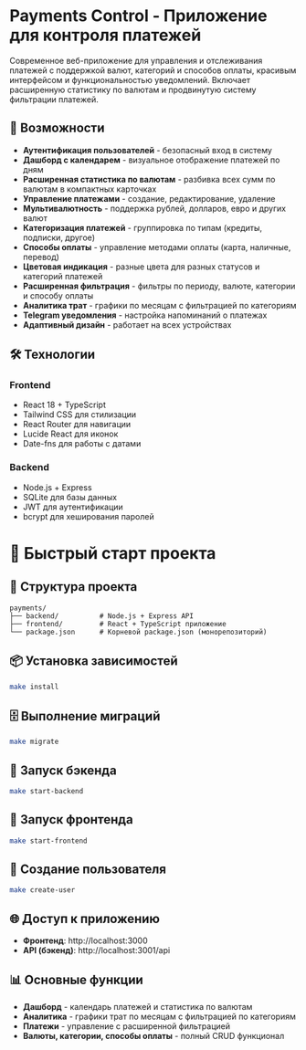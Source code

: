 # Payments Control - Приложение для контроля платежей

Современное веб-приложение для управления и отслеживания платежей с поддержкой валют, категорий и способов оплаты, красивым интерфейсом и функциональностью уведомлений. Включает расширенную статистику по валютам и продвинутую систему фильтрации платежей.

## 🚀 Возможности

- **Аутентификация пользователей** - безопасный вход в систему
- **Дашборд с календарем** - визуальное отображение платежей по дням
- **Расширенная статистика по валютам** - разбивка всех сумм по валютам в компактных карточках
- **Управление платежами** - создание, редактирование, удаление
- **Мультивалютность** - поддержка рублей, долларов, евро и других валют
- **Категоризация платежей** - группировка по типам (кредиты, подписки, другое)
- **Способы оплаты** - управление методами оплаты (карта, наличные, перевод)
- **Цветовая индикация** - разные цвета для разных статусов и категорий платежей
- **Расширенная фильтрация** - фильтры по периоду, валюте, категории и способу оплаты
- **Аналитика трат** - графики по месяцам с фильтрацией по категориям
- **Telegram уведомления** - настройка напоминаний о платежах
- **Адаптивный дизайн** - работает на всех устройствах

## 🛠 Технологии

### Frontend
- React 18 + TypeScript
- Tailwind CSS для стилизации
- React Router для навигации
- Lucide React для иконок
- Date-fns для работы с датами

### Backend
- Node.js + Express
- SQLite для базы данных
- JWT для аутентификации
- bcrypt для хеширования паролей


# 🚀 Быстрый старт проекта

## 📁 Структура проекта
```
payments/
├── backend/          # Node.js + Express API
├── frontend/         # React + TypeScript приложение
└── package.json      # Корневой package.json (монорепозиторий)
```

## 📦 Установка зависимостей
```bash
make install
```

## 🗄️ Выполнение миграций
```bash
make migrate
```

## 🔧 Запуск бэкенда
```bash
make start-backend
```

## 🎨 Запуск фронтенда
```bash
make start-frontend
```

## 👤 Создание пользователя
```bash
make create-user
```

## 🌐 Доступ к приложению

- **Фронтенд**: http://localhost:3000
- **API (бэкенд)**: http://localhost:3001/api

## 📊 Основные функции

- **Дашборд** - календарь платежей и статистика по валютам
- **Аналитика** - графики трат по месяцам с фильтрацией по категориям
- **Платежи** - управление с расширенной фильтрацией
- **Валюты, категории, способы оплаты** - полный CRUD функционал
